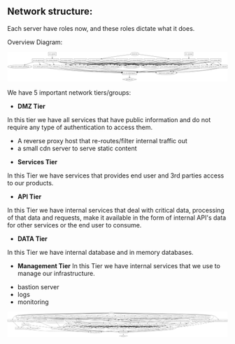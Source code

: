 ## Network structure:
Each server have roles now, and these roles dictate what it does.

Overview Diagram:

![Diagram - Simple Overview](https://github.com/numiralofe/automation/blob/master/commitApp_POC/Documentation/Diagram-simpleView.png)


We have 5 important network tiers/groups:

* **DMZ Tier**

In this tier we have all services that have public information and do not require any type of authentication to access them.
 - A reverse proxy host that re-routes/filter internal traffic out
 - a small cdn server to serve static content


* **Services Tier**

In this Tier we have services that provides end user and 3rd parties access to our products.


* **API Tier**

In this Tier we have internal services that deal with critical data, processing of that data and requests, make it available in the form of internal API's data for other services or the end user to consume.


* **DATA Tier**

In this Tier we have internal database and in memory databases.


* **Management Tier**
In this Tier we have internal services that we use to manage our infrastructure.
- bastion server
- logs
- monitoring


![Diagram - Expanded Overview](https://github.com/numiralofe/automation/blob/master/commitApp_POC/Documentation/Diagram-expandedView.png)
